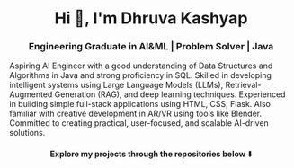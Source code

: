 <h1 align="center">Hi 👋, I'm Dhruva Kashyap</h1>
<h3 align="center"> Engineering Graduate in AI&ML | Problem Solver | Java </h3>
Aspiring AI Engineer with a good understanding of Data Structures and Algorithms in Java and strong proficiency in SQL. Skilled in developing intelligent systems using Large Language Models (LLMs), Retrieval-Augmented Generation (RAG), and deep learning techniques. Experienced in building simple full-stack applications using HTML, CSS, Flask. Also familiar with creative development in AR/VR using tools like Blender. Committed to creating practical, user-focused, and scalable AI-driven solutions.
<h4 align="center"> Explore my projects through the repositories below ⬇️ </h4>
